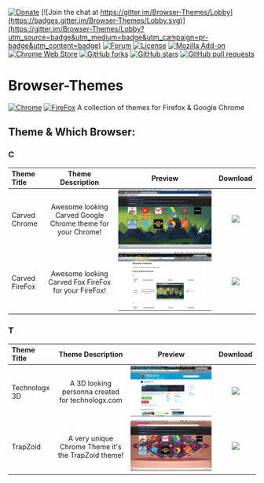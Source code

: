 [![Donate](http://firebirddesigns.net16.net/github/donations.svg)](https://paypal.me/Technologx) [![Join the chat at https://gitter.im/Browser-Themes/Lobby](https://badges.gitter.im/Browser-Themes/Lobby.svg)](https://gitter.im/Browser-Themes/Lobby?utm_source=badge&utm_medium=badge&utm_campaign=pr-badge&utm_content=badge) [![Forum](http://firebirddesigns.net16.net/github/forum.svg)](https://technologx.com) [![License](https://img.shields.io/badge/License-Apache%202.0-blue.svg)](https://opensource.org/licenses/Apache-2.0) [![Mozilla Add-on](https://img.shields.io/amo/v/dustman.svg?style=plastic)](https://addons.mozilla.org/en-US/firefox/user/Technologx/) [![Chrome Web Store](https://img.shields.io/chrome-web-store/v/nimelepbpejjlbmoobocpfnjhihnpked.svg?style=plastic)](https://chrome.google.com/webstore/detail/carved-chrome/jjmekibgbhbekidpfelgohpaopaacaeh/related) [![GitHub forks](https://img.shields.io/github/forks/badges/shields.svg?style=social&label=Fork&style=plastic)](https://github.com/Technologx/Browser-Themes#fork-destination-box) [![GitHub stars](https://img.shields.io/github/stars/badges/shields.svg?style=social&label=Star&style=plastic)](https://github.com/Technologx/Browser-Themes/Star) [![GitHub pull requests](https://img.shields.io/github/issues-pr/cdnjs/cdnjs.svg?style=plastic)](https://github.com/Technologx/Browser-Themes/pulls)
# Browser-Themes
[![Chrome](https://raw.githubusercontent.com/alrra/browser-logos/master/src/chrome/chrome.svg)](http://adf.ly/1inbXS)
[![FireFox](https://raw.githubusercontent.com/alrra/browser-logos/master/src/firefox/firefox.svg)](http://adf.ly/1incKk)
A collection of themes for Firefox &amp; Google Chrome

## Theme & Which Browser:

### C
Theme Title                  | Theme Description               | Preview             | Download 
:------------------------ | :------------------------: | :------------------------: | :------------------------:
Carved Chrome | Awesome looking Carved Google Chrome theme for your Chrome!| <img style="-webkit-user-select: none" src='https://github.com/Technologx/Browser-Themes/blob/master/Previews/Chrome/carved_chrome.png'> | <a href='http://adf.ly/1imS30' target='_blank'><img src='https://developer.chrome.com/webstore/images/ChromeWebStore_Badge_v2_340x96.png'></a>
Carved FireFox | Awesome looking Carved Fox FireFox for your FireFox!| <img style="-webkit-user-select: none" src='https://github.com/Technologx/Browser-Themes/blob/master/Previews/FireFox/carved_fox.png'> | <a href='http://adf.ly/1in4YQ' target='_blank'><img src='https://marketplace.cdn.mozilla.net/media/img/mkt/badges/firefox-marketplace_badge-orange_116_40.png?b=2889250-585c400b'></a>

### T
Theme Title                  | Theme Description               | Preview             | Download 
:------------------------ | :------------------------: | :------------------------: | :------------------------:
Technologx 3D | A 3D looking personna created for technologx.com| <img style="-webkit-user-select: none" src="https://github.com/Technologx/Browser-Themes/blob/master/Previews/FireFox/technologx_3d.png"> | <a href='http://adf.ly/1impAz' target='_blank'><img src='https://marketplace.cdn.mozilla.net/media/img/mkt/badges/firefox-marketplace_badge-orange_116_40.png?b=2889250-585c400b'></a>
TrapZoid | A very unique Chrome Theme it's the TrapZoid theme!| <img style="-webkit-user-select: none" src="https://github.com/Technologx/Browser-Themes/blob/master/Previews/Chrome/trapzoid.png"> | <a href='http://adf.ly/1imSvc' target='_blank'><img src='https://developer.chrome.com/webstore/images/ChromeWebStore_Badge_v2_340x96.png'></a>

